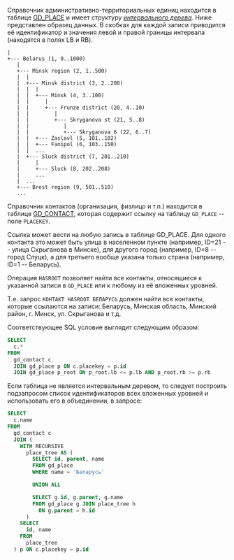 Справочник административно-территориальных единиц находится в таблице [GD_PLACE](http://gsbelarus.com/gs/wiki/index.php/GD_PLACE) и имеет структуру [*интервального дерева*](http://gsbelarus.com/pw/articles/post/derev-ia-v-sql/). Ниже представлен образец данных. В скобках для каждой записи приводится её идентификатор и значения левой и правой границы интервала (находятся в полях LB и RB).

```
|
+--- Belarus (1, 0..1000)
   |
   +--- Minsk region (2, 1..500)
   |  |
   |  +--- Minsk district (3, 2..200)
   |  |  |
   |  |  +--- Minsk (4, 3..100)
   |  |     |
   |  |     +--- Frunze district (20, 4..10)
   |  |        |
   |  |        +--- Skryganova st (21, 5..8)
   |  |           |
   |  |           +--- Skryganova 6 (22, 6..7)
   |  |  +--- Zaslavl (5, 101..102)
   |  |  +--- Fanipol (6, 103..150)
   |  |  ...
   |  +--- Sluck district (7, 201..210)
   |     |
   |     +--- Sluck (8, 202..208)
   |     ...
   |  ...   
   +--- Brest region (9, 501..510)
   ...
```
Справочник контактов (организация, физлицо и т.п.) находится в таблице [GD_CONTACT](http://gsbelarus.com/gs/wiki/index.php/GD_CONTACT), которая содержит ссылку на таблицу `GD_PLACE` -- поле `PLACEKEY`. 

Ссылка может вести на любую запись в таблице GD_PLACE. Для одного контакта это может быть улица в населенном пункте (например, ID=21 -- улица Скрыганова в Минске), для другого город (например, ID=8 -- город Слуцк), а для третьего вообще указана только страна (например, ID=1 -- Беларусь).

Операция `HASROOT` позволяет найти все контакты, относящиеся к указанной записи в `GD_PLACE` или к любому из её вложенных уровней.

Т.е. запрос `КОНТАКТ HASROOT БЕЛАРУСЬ` должен найти все контакты, которые ссылаются на записи: Беларусь, Минская область, Минский район, г. Минск, ул. Скрыганова и т.д.

Соответствующее SQL условие выглядит следующим образом:

```sql
SELECT
  c.*
FROM
  gd_contact c 
  JOIN gd_place p ON c.placekey = p.id
  JOIN gd_place p_root ON p_root.lb <= p.lb AND p_root.rb >= p.rb 
```

Если таблица не является интервальным деревом, то следует построить подзапросом список идентификаторов всех вложенных уровней и использовать его в объединении, в запросе:

```sql
SELECT
  c.name
FROM
  gd_contact c
  JOIN (
    WITH RECURSIVE
      place_tree AS (
        SELECT id, parent, name
        FROM gd_place
        WHERE name = 'Беларусь'

        UNION ALL

        SELECT g.id, g.parent, g.name
        FROM gd_place g JOIN place_tree h
          ON g.parent = h.id
      )
    SELECT
      id, name
    FROM
      place_tree
  ) p ON c.placekey = p.id
```